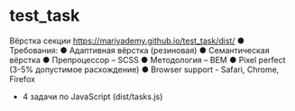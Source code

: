 # test_task

Вёрстка секции https://mariyademy.github.io/test_task/dist/
●	Требования:
●	Адаптивная вёрстка (резиновая)
●	Семантическая вёрстка 
●	Препроцессор – SCSS 
●	Методология – BEM 
●	Pixel perfect (3-5% допустимое расхождение)
●	Browser support - Safari, Chrome, Firefox 

+ 4 задачи по JavaScript (dist/tasks.js)
